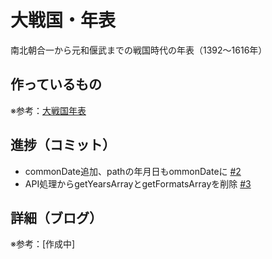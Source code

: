 # 大戦国・年表

南北朝合一から元和偃武までの戦国時代の年表（1392〜1616年）

## 作っているもの

※参考：[大戦国年表](https://dai-sengoku-nenpyo.vercel.app/)

## 進捗（コミット）

- commonDate追加、pathの年月日もommonDateに [#2](https://github.com/ryo-i/dai-sengoku-nenpyo/issues/2)
- API処理からgetYearsArrayとgetFormatsArrayを削除 [#3](https://github.com/ryo-i/dai-sengoku-nenpyo/issues/3)

## 詳細（ブログ）

※参考：[作成中]